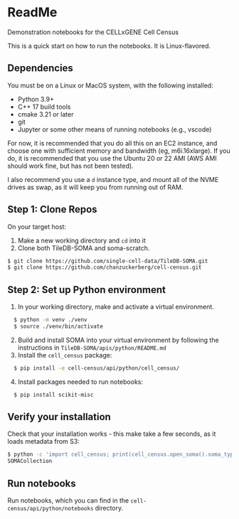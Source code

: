 # ReadMe

Demonstration notebooks for the CELLxGENE Cell Census

This is a quick start on how to run the notebooks.  It is Linux-flavored.

## Dependencies

You must be on a Linux or MacOS system, with the following installed:
* Python 3.9+
* C++ 17 build tools
* cmake 3.21 or later
* git
* Jupyter or some other means of running notebooks (e.g., vscode)

For now, it is recommended that you do all this on an EC2 instance, and choose one 
with sufficient memory and bandwidth (eg, m6i.16xlarge). If you do, it is recommended
that you use the Ubuntu 20 or 22 AMI (AWS AMI should work fine, but has not been tested).

I also recommend you use a `d` instance type, and mount all of the NVME drives as swap,
as it will keep you from running out of RAM.

## Step 1: Clone Repos

On your target host:
1. Make a new working directory and `cd` into it
2. Clone both TileDB-SOMA and soma-scratch.
```bash
$ git clone https://github.com/single-cell-data/TileDB-SOMA.git
$ git clone https://github.com/chanzuckerberg/cell-census.git
```

## Step 2: Set up Python environment
1. In your working directory, make and activate a virtual environment.
```bash
  $ python -m venv ./venv
  $ source ./venv/bin/activate
```
2. Build and install SOMA into your virtual environment by following the instructions in `TileDB-SOMA/apis/python/README.md`
3. Install the `cell_census` package:
```bash
  $ pip install -e cell-census/api/python/cell_census/
```
4. Install packages needed to run notebooks:
```bash
  $ pip install scikit-misc
```

## Verify your installation
Check that your installation works - this make take a few seconds, as it loads metadata from S3:
```bash
$ python -c 'import cell_census; print(cell_census.open_soma().soma_type)'
SOMACollection
```

## Run notebooks
Run notebooks, which you can find in the `cell-census/api/python/notebooks` directory.

